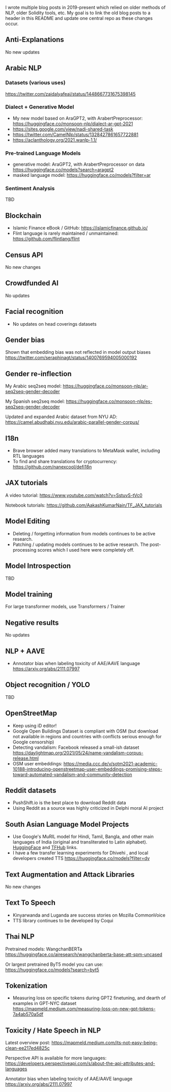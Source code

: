 I wrote multiple blog posts in 2019-present which relied on older methods of NLP, older Solidity tools, etc.
My goal is to link the old blog posts to a header in this README and update one central repo as these
changes occur.

## Anti-Explanations

No new updates

## Arabic NLP

### Datasets (various uses)

https://twitter.com/zaidalyafeai/status/1448667731675398145

### Dialect + Generative Model

- My new model based on AraGPT2, with ArabertPreprocessor: https://huggingface.co/monsoon-nlp/dialect-ar-gpt-2021
- https://sites.google.com/view/nadi-shared-task
- https://twitter.com/CamelNlp/status/1328427861657722881
- https://aclanthology.org/2021.wanlp-1.1/

### Pre-trained Language Models

- generative model: AraGPT2, with ArabertPreprocessor on data https://huggingface.co/models?search=aragpt2
- masked language model: https://huggingface.co/models?filter=ar

### Sentiment Analysis

TBD

## Blockchain

- Islamic Finance eBook / GitHub: https://islamicfinance.github.io/
- Flint language is rarely maintained / unmaintained: https://github.com/flintlang/flint

## Census API

No new changes

## Crowdfunded AI 

No updates

## Facial recognition

- No updates on head coverings datasets

## Gender bias

Shown that embedding bias was not reflected in model output biases https://twitter.com/seraphinagt/status/1400769594005000192

## Gender re-inflection

My Arabic seq2seq model: https://huggingface.co/monsoon-nlp/ar-seq2seq-gender-decoder

My Spanish seq2seq model: https://huggingface.co/monsoon-nlp/es-seq2seq-gender-decoder

Updated and expanded Arabic dataset from NYU AD: https://camel.abudhabi.nyu.edu/arabic-parallel-gender-corpus/

## I18n

- Brave browser added many translations to MetaMask wallet, including RTL languages
- To find and share translations for cryptocurrency: https://github.com/nanexcool/defi18n

## JAX tutorials

A video tutorial: https://www.youtube.com/watch?v=SstuvS-tVc0

Notebook tutorials: https://github.com/AakashKumarNain/TF_JAX_tutorials

## Model Editing

- Deleting / forgetting information from models continues to be active research.
- Patching / updating models continues to be active research. The post-processing scores which I used here were completely off.

## Model Introspection

TBD

## Model training

For large transformer models, use Transformers / Trainer

## Negative results

No updates

## NLP + AAVE

- Annotator bias when labeling toxicity of AAE/AAVE language https://arxiv.org/abs/2111.07997

## Object recognition / YOLO

TBD

## OpenStreetMap

- Keep using iD editor!
- Google Open Buildings Dataset is compliant with OSM (but download not available in regions and countries with conflicts serious enough for Google censorship)
- Detecting vandalism: Facebook released a small-ish dataset https://daylightmap.org/2021/05/24/name-vandalism-corpus-release.html
- OSM user embeddings: https://media.ccc.de/v/sotm2021-academic-10188-introducing-openstreetmap-user-embeddings-promising-steps-toward-automated-vandalism-and-community-detection

## Reddit datasets

- PushShift.io is the best place to download Reddit data
- Using Reddit as a source was highly criticized in Delphi moral AI project

## South Asian Language Model Projects

- Use Google's MuRIL model for Hindi, Tamil, Bangla, and other main languages of India (original and transliterated to Latin alphabet). [HuggingFace](https://huggingface.co/models?search=muril) and [TFHub](https://tfhub.dev/google/MuRIL/1) links.
- I have a few transfer learning experiments for Dhivehi , and local developers created TTS https://huggingface.co/models?filter=dv

## Text Augmentation and Attack Libraries

No new changes

## Text To Speech

- Kinyarwanda and Luganda are success stories on Mozilla CommonVoice
- TTS library continues to be developed by Coqui

## Thai NLP

Pretrained models: WangchanBERTa https://huggingface.co/airesearch/wangchanberta-base-att-spm-uncased

Or largest pretrained ByT5 model you can use: https://huggingface.co/models?search=byt5

## Tokenization

- Measuring loss on specific tokens during GPT2 finetuning, and dearth of examples in GPT-NYC dataset https://mapmeld.medium.com/measuring-loss-on-new-gpt-tokens-7a4ab570a5df

## Toxicity / Hate Speech in NLP

Latest overview post: https://mapmeld.medium.com/its-not-easy-being-clean-ee217ed4825c

Perspective API is available for more languages: https://developers.perspectiveapi.com/s/about-the-api-attributes-and-languages

Annotator bias when labeling toxicity of AAE/AAVE language https://arxiv.org/abs/2111.07997
